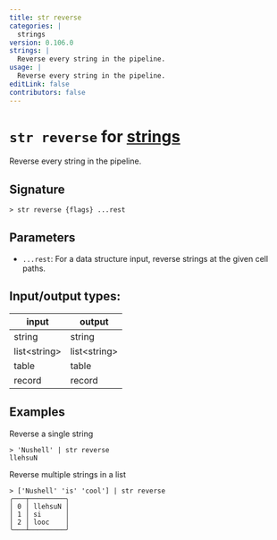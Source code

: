 ```yaml
---
title: str reverse
categories: |
  strings
version: 0.106.0
strings: |
  Reverse every string in the pipeline.
usage: |
  Reverse every string in the pipeline.
editLink: false
contributors: false
---
```

<!-- This file is automatically generated. Please edit the command in https://github.com/nushell/nushell instead. -->

# `str reverse` for [strings](/commands/categories/strings.md)

<div class='command-title'>Reverse every string in the pipeline.</div>

## Signature

```> str reverse {flags} ...rest```

## Parameters

 -  `...rest`: For a data structure input, reverse strings at the given cell paths.


## Input/output types:

| input        | output       |
| ------------ | ------------ |
| string       | string       |
| list&lt;string&gt; | list&lt;string&gt; |
| table        | table        |
| record       | record       |
## Examples

Reverse a single string
```nu
> 'Nushell' | str reverse
llehsuN
```

Reverse multiple strings in a list
```nu
> ['Nushell' 'is' 'cool'] | str reverse
╭───┬─────────╮
│ 0 │ llehsuN │
│ 1 │ si      │
│ 2 │ looc    │
╰───┴─────────╯

```
